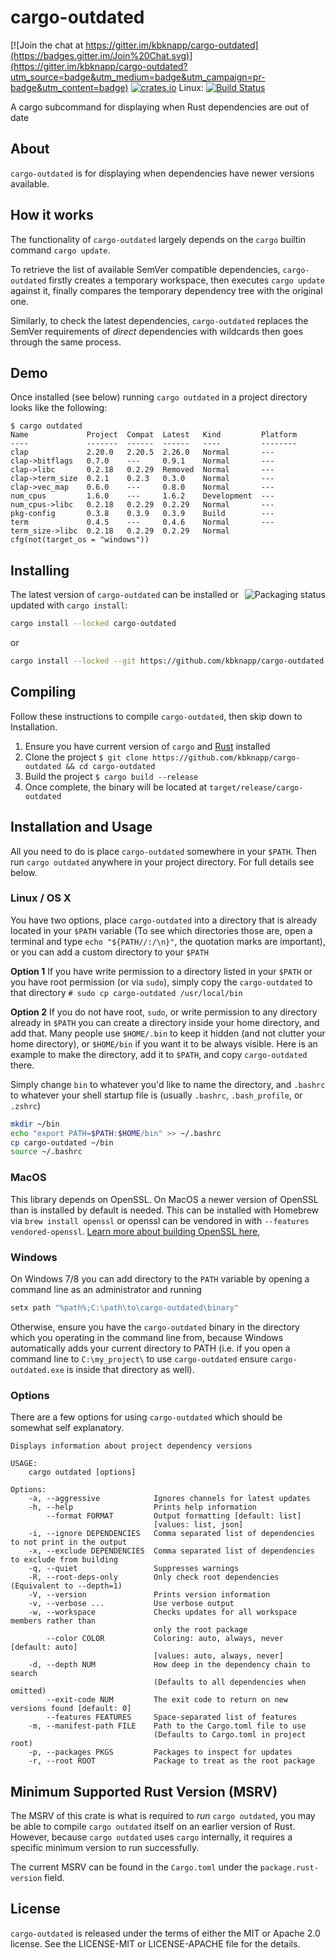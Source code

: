 # cargo-outdated

[![Join the chat at https://gitter.im/kbknapp/cargo-outdated](https://badges.gitter.im/Join%20Chat.svg)](https://gitter.im/kbknapp/cargo-outdated?utm_source=badge&utm_medium=badge&utm_campaign=pr-badge&utm_content=badge) [![crates.io](https://img.shields.io/crates/v/cargo-outdated.svg)](https://crates.io/crates/cargo-outdated)
Linux: [![Build Status](https://travis-ci.org/kbknapp/cargo-outdated.svg?branch=master)](https://travis-ci.org/kbknapp/cargo-outdated)

A cargo subcommand for displaying when Rust dependencies are out of date

## About

`cargo-outdated` is for displaying when dependencies have newer versions available.

## How it works

The functionality of `cargo-outdated` largely depends on the `cargo` builtin command `cargo update`.

To retrieve the list of available SemVer compatible dependencies, `cargo-outdated` firstly creates a temporary workspace, then executes `cargo update` against it, finally compares the temporary dependency tree with the original one.

Similarly, to check the latest dependencies, `cargo-outdated` replaces the SemVer requirements of *direct* dependencies with wildcards then goes through the same process.

## Demo

Once installed (see below) running `cargo outdated` in a project directory looks like the following:

```text
$ cargo outdated
Name             Project  Compat  Latest   Kind         Platform
----             -------  ------  ------   ----         --------
clap             2.20.0   2.20.5  2.26.0   Normal       ---
clap->bitflags   0.7.0    ---     0.9.1    Normal       ---
clap->libc       0.2.18   0.2.29  Removed  Normal       ---
clap->term_size  0.2.1    0.2.3   0.3.0    Normal       ---
clap->vec_map    0.6.0    ---     0.8.0    Normal       ---
num_cpus         1.6.0    ---     1.6.2    Development  ---
num_cpus->libc   0.2.18   0.2.29  0.2.29   Normal       ---
pkg-config       0.3.8    0.3.9   0.3.9    Build        ---
term             0.4.5    ---     0.4.6    Normal       ---
term_size->libc  0.2.18   0.2.29  0.2.29   Normal       cfg(not(target_os = "windows"))
```

## Installing

<a href="https://repology.org/project/cargo-outdated/versions"><img align="right" src="https://repology.org/badge/vertical-allrepos/cargo-outdated.svg" alt="Packaging status"></a>

The latest version of `cargo-outdated` can be installed or updated with `cargo install`:

```sh
cargo install --locked cargo-outdated
```
or

```sh
cargo install --locked --git https://github.com/kbknapp/cargo-outdated
```

## Compiling

Follow these instructions to compile `cargo-outdated`, then skip down to Installation.

 1. Ensure you have current version of `cargo` and [Rust](https://www.rust-lang.org) installed
 2. Clone the project `$ git clone https://github.com/kbknapp/cargo-outdated && cd cargo-outdated`
 3. Build the project `$ cargo build --release`
 4. Once complete, the binary will be located at `target/release/cargo-outdated`

## Installation and Usage

All you need to do is place `cargo-outdated` somewhere in your `$PATH`. Then run `cargo outdated` anywhere in your project directory. For full details see below.

### Linux / OS X

You have two options, place `cargo-outdated` into a directory that is already located in your `$PATH` variable (To see which directories those are, open a terminal and type `echo "${PATH//:/\n}"`, the quotation marks are important), or you can add a custom directory to your `$PATH`

**Option 1**
If you have write permission to a directory listed in your `$PATH` or you have root permission (or via `sudo`), simply copy the `cargo-outdated` to that directory `# sudo cp cargo-outdated /usr/local/bin`

**Option 2**
If you do not have root, `sudo`, or write permission to any directory already in `$PATH` you can create a directory inside your home directory, and add that. Many people use `$HOME/.bin` to keep it hidden (and not clutter your home directory), or `$HOME/bin` if you want it to be always visible. Here is an example to make the directory, add it to `$PATH`, and copy `cargo-outdated` there.

Simply change `bin` to whatever you'd like to name the directory, and `.bashrc` to whatever your shell startup file is (usually `.bashrc`, `.bash_profile`, or `.zshrc`)

```sh
mkdir ~/bin
echo "export PATH=$PATH:$HOME/bin" >> ~/.bashrc
cp cargo-outdated ~/bin
source ~/.bashrc
```

### MacOS

This library depends on OpenSSL. On MacOS a newer version of OpenSSL than is installed by default is needed. This can be installed with Homebrew via `brew install openssl` or openssl can be vendored in with `--features vendored-openssl`. [Learn more about building OpenSSL here](https://docs.rs/openssl/0.10.30/openssl/#building),

### Windows

On Windows 7/8 you can add directory to the `PATH` variable by opening a command line as an administrator and running

```sh
setx path "%path%;C:\path\to\cargo-outdated\binary"
```

Otherwise, ensure you have the `cargo-outdated` binary in the directory which you operating in the command line from, because Windows automatically adds your current directory to PATH (i.e. if you open a command line to `C:\my_project\` to use `cargo-outdated` ensure `cargo-outdated.exe` is inside that directory as well).


### Options

There are a few options for using `cargo-outdated` which should be somewhat self explanatory.

```text
Displays information about project dependency versions

USAGE:
    cargo outdated [options]

Options:
    -a, --aggressive            Ignores channels for latest updates
    -h, --help                  Prints help information
        --format FORMAT         Output formatting [default: list]
                                [values: list, json]
    -i, --ignore DEPENDENCIES   Comma separated list of dependencies to not print in the output
    -x, --exclude DEPENDENCIES  Comma separated list of dependencies to exclude from building
    -q, --quiet                 Suppresses warnings
    -R, --root-deps-only        Only check root dependencies (Equivalent to --depth=1)
    -V, --version               Prints version information
    -v, --verbose ...           Use verbose output
    -w, --workspace             Checks updates for all workspace members rather than
                                only the root package
        --color COLOR           Coloring: auto, always, never [default: auto]
                                [values: auto, always, never]
    -d, --depth NUM             How deep in the dependency chain to search
                                (Defaults to all dependencies when omitted)
        --exit-code NUM         The exit code to return on new versions found [default: 0]
        --features FEATURES     Space-separated list of features
    -m, --manifest-path FILE    Path to the Cargo.toml file to use
                                (Defaults to Cargo.toml in project root)
    -p, --packages PKGS         Packages to inspect for updates
    -r, --root ROOT             Package to treat as the root package
```

## Minimum Supported Rust Version (MSRV)

The MSRV of this crate is what is required to _run_ `cargo outdated`, you may be able to compile 
`cargo outdated` itself on an earlier version of Rust. However, because `cargo outdated` uses 
`cargo` internally, it requires a specific minimum version to run successfully.

The current MSRV can be found in the `Cargo.toml` under the `package.rust-version` field.

## License

`cargo-outdated` is released under the terms of either the MIT or Apache 2.0 license. See the LICENSE-MIT or LICENSE-APACHE file for the details.
